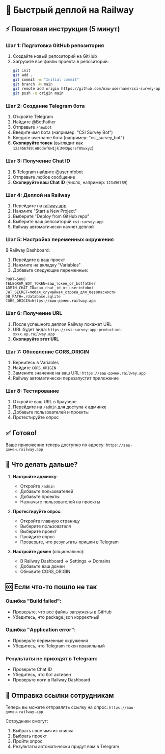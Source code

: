 # 🚀 Быстрый деплой на Railway

## ⚡ Пошаговая инструкция (5 минут)

### Шаг 1: Подготовка GitHub репозитория
1. Создайте новый репозиторий на GitHub
2. Загрузите все файлы проекта в репозиторий:
   ```bash
   git init
   git add .
   git commit -m "Initial commit"
   git branch -M main
   git remote add origin https://github.com/ваш-username/csi-survey-app.git
   git push -u origin main
   ```

### Шаг 2: Создание Telegram бота
1. Откройте Telegram
2. Найдите @BotFather
3. Отправьте `/newbot`
4. Введите имя бота (например: "CSI Survey Bot")
5. Введите username бота (например: "csi_survey_bot")
6. **Скопируйте токен** (выглядит как `123456789:ABCdefGHIjklMNOpqrsTUVwxyz`)

### Шаг 3: Получение Chat ID
1. В Telegram найдите @userinfobot
2. Отправьте любое сообщение
3. **Скопируйте ваш Chat ID** (число, например: `123456789`)

### Шаг 4: Деплой на Railway
1. Перейдите на [railway.app](https://railway.app)
2. Нажмите "Start a New Project"
3. Выберите "Deploy from GitHub repo"
4. Выберите ваш репозиторий `csi-survey-app`
5. Railway автоматически начнет деплой

### Шаг 5: Настройка переменных окружения
В Railway Dashboard:
1. Перейдите в ваш проект
2. Нажмите на вкладку "Variables"
3. Добавьте следующие переменные:

```
PORT=5000
TELEGRAM_BOT_TOKEN=ваш_токен_от_botfather
ADMIN_CHAT_ID=ваш_chat_id_от_userinfobot
JWT_SECRET=любая_случайная_строка_для_безопасности
DB_PATH=./database.sqlite
CORS_ORIGIN=https://ваш-домен.railway.app
```

### Шаг 6: Получение URL
1. После успешного деплоя Railway покажет URL
2. URL будет вида: `https://csi-survey-app-production-xxxx.up.railway.app`
3. **Скопируйте этот URL**

### Шаг 7: Обновление CORS_ORIGIN
1. Вернитесь в Variables
2. Найдите `CORS_ORIGIN`
3. Замените значение на ваш URL: `https://ваш-домен.railway.app`
4. Railway автоматически перезапустит приложение

### Шаг 8: Тестирование
1. Откройте ваш URL в браузере
2. Перейдите на `/admin` для доступа к админке
3. Добавьте пользователей и проекты
4. Протестируйте опрос

## ✅ Готово!

Ваше приложение теперь доступно по адресу:
`https://ваш-домен.railway.app`

## 🔧 Что делать дальше?

1. **Настройте админку**:
   - Откройте `/admin`
   - Добавьте пользователей
   - Добавьте проекты
   - Назначьте пользователей на проекты

2. **Протестируйте опрос**:
   - Откройте главную страницу
   - Выберите пользователя
   - Выберите проект
   - Пройдите опрос
   - Проверьте, что результаты пришли в Telegram

3. **Настройте домен** (опционально):
   - В Railway Dashboard → Settings → Domains
   - Добавьте ваш домен
   - Обновите CORS_ORIGIN

## 🆘 Если что-то пошло не так

### Ошибка "Build failed":
- Проверьте, что все файлы загружены в GitHub
- Убедитесь, что package.json корректный

### Ошибка "Application error":
- Проверьте переменные окружения
- Убедитесь, что Telegram токен правильный

### Результаты не приходят в Telegram:
- Проверьте Chat ID
- Убедитесь, что бот активен
- Проверьте логи в Railway Dashboard

## 📱 Отправка ссылки сотрудникам

Теперь вы можете отправлять ссылку на опрос:
`https://ваш-домен.railway.app`

Сотрудники смогут:
1. Выбрать свое имя из списка
2. Выбрать проект
3. Пройти опрос
4. Результаты автоматически придут вам в Telegram
